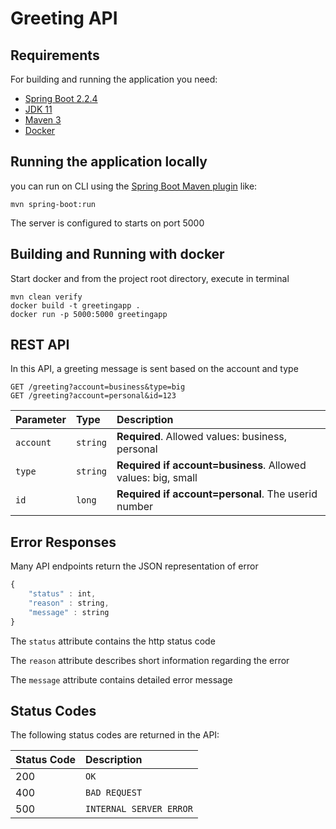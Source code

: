 # Greeting API

## Requirements

For building and running the application you need:

- [Spring Boot 2.2.4](https://spring.io/blog/2020/01/20/spring-boot-2-2-4-released)
- [JDK 11](https://www.oracle.com/technetwork/java/javase/downloads/jdk11-downloads-5066655.html)
- [Maven 3](https://maven.apache.org)
- [Docker](https://www.docker.com)

## Running the application locally
you can run on CLI using the [Spring Boot Maven plugin](https://docs.spring.io/spring-boot/docs/current/reference/html/build-tool-plugins-maven-plugin.html) like:

```shell
mvn spring-boot:run
```
The server is configured to starts on port 5000

## Building and Running with docker

Start docker and from the project root directory, execute in terminal

```shell
mvn clean verify
docker build -t greetingapp .
docker run -p 5000:5000 greetingapp
```

## REST API
In this API, a greeting message is sent based on the account and type

```http
GET /greeting?account=business&type=big
GET /greeting?account=personal&id=123
```

| Parameter | Type | Description |
| :--- | :--- | :--- |
| `account` | `string` | **Required**. Allowed values: business, personal |
| `type` | `string` | **Required if account=business**. Allowed values: big, small |
| `id` | `long` | **Required if account=personal**. The userid number|

## Error Responses

Many API endpoints return the JSON representation of error
```javascript
{
    "status" : int,
    "reason" : string,
    "message" : string
}
```

The `status` attribute contains the http status code

The `reason` attribute describes short information regarding the error

The `message` attribute contains detailed error message

## Status Codes

The following status codes are returned in the API:

| Status Code | Description |
| :--- | :--- |
| 200 | `OK` |
| 400 | `BAD REQUEST` |
| 500 | `INTERNAL SERVER ERROR` |

